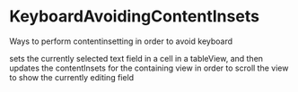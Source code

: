 KeyboardAvoidingContentInsets
=============================

Ways to perform contentinsetting in order to avoid keyboard


sets the currently selected text field in a cell in a tableView, and then updates the contentInsets for the containing view in order to scroll the view to show the currently editing field